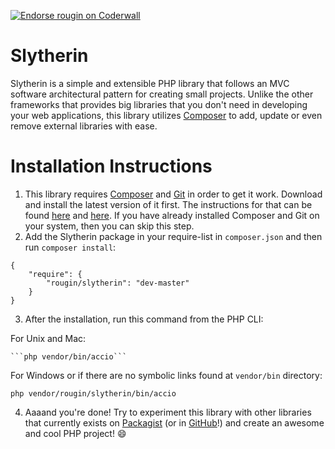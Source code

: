 <a href="https://coderwall.com/rougin"><img alt="Endorse rougin on Coderwall" src="https://api.coderwall.com/rougin/endorsecount.png" /></a>

Slytherin
=========

Slytherin is a simple and extensible PHP library that follows an MVC software architectural pattern for creating small projects. Unlike the other frameworks that provides big libraries that you don't need in developing your web applications, this library utilizes [Composer](https://getcomposer.org) to add, update or even remove external libraries with ease.

Installation Instructions
============
1. This library requires [Composer](https://getcomposer.org) and [Git](http://git-scm.com) in order to get it work. Download and install the latest version of it first. The instructions for that can be found [here](http://git-scm.com/downloads) and [here](https://getcomposer.org/download/). If you have already installed Composer and Git on your system, then you can skip this step.
2. Add the Slytherin package in your require-list in ```composer.json``` and then run ```composer install```:

  ```
  {
      "require": {
          "rougin/slytherin": "dev-master"
      }
  }
  ```
  
3. After the installation, run this command from the PHP CLI:

  For Unix and Mac:

	```php vendor/bin/accio```
	
  For Windows or if there are no symbolic links found at ```vendor/bin``` directory:

  ```php vendor/rougin/slytherin/bin/accio```

4. Aaaand you're done! Try to experiment this library with other libraries that currently exists on [Packagist](https://packagist.org/) (or in [GitHub](https://github.com/search?utf8=%E2%9C%93&q=php+library)!) and create an awesome and cool PHP project! :smile: